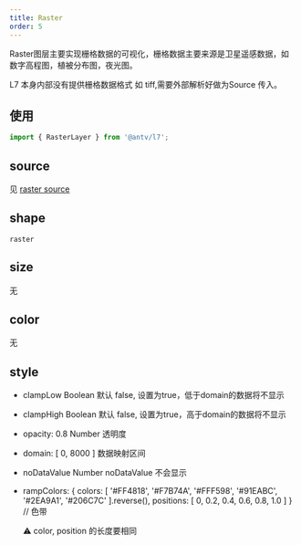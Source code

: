 ```yaml
---
title: Raster
order: 5
---
```


Raster图层主要实现栅格数据的可视化，栅格数据主要来源是卫星遥感数据，如数字高程图，植被分布图，夜光图。

L7 本身内部没有提供栅格数据格式 如 tiff,需要外部解析好做为Source 传入。

## 使用

```javascript
import { RasterLayer } from '@antv/l7';
```

## source

 见 [raster source](../source/raster)

## shape

 ```raster```

## size
无
## color
无
## style
 
- clampLow  Boolean 默认 false,  设置为true，低于domain的数据将不显示
- clampHigh Boolean 默认 false,  设置为true，高于domain的数据将不显示
- opacity: 0.8 Number 透明度
- domain: [ 0, 8000 ]  数据映射区间
- noDataValue Number noDataValue 不会显示
- rampColors: {
        colors: [ '#FF4818', '#F7B74A', '#FFF598', '#91EABC', '#2EA9A1', '#206C7C' ].reverse(),
        positions: [ 0, 0.2, 0.4, 0.6, 0.8, 1.0 ]
    } // 色带

  :warning: color, position 的长度要相同

